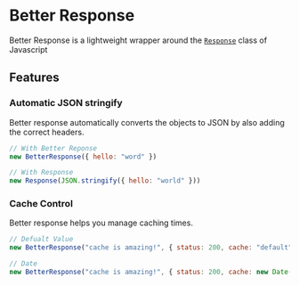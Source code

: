 # Better Response
Better Response is a lightweight wrapper around the [`Response`](https://developer.mozilla.org/en-US/docs/Web/API/Response/Response) class of Javascript

## Features

### Automatic JSON stringify

Better response automatically converts the objects to JSON by also adding the correct headers.

```js
// With Better Reponse
new BetterResponse({ hello: "word" }) 

// With Response
new Response(JSON.stringify({ hello: "world" }))
```

### Cache Control
Better response helps you manage caching times.

```js
// Defualt Value
new BetterResponse("cache is amazing!", { status: 200, cache: "default" });

// Date
new BetterResponse("cache is amazing!", { status: 200, cache: new Date(Date.now() + 1000 * 60) });
```
